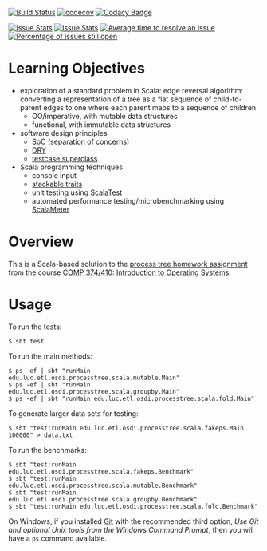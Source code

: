 [![Build Status](https://travis-ci.org/LoyolaChicagoCode/processtree-scala.svg?branch=master)](https://travis-ci.org/LoyolaChicagoCode/processtree-scala)
[![codecov](https://codecov.io/gh/LoyolaChicagoCode/processtree-scala/branch/master/graph/badge.svg)](https://codecov.io/gh/LoyolaChicagoCode/processtree-scala)
[![Codacy Badge](https://api.codacy.com/project/badge/Grade/b3584cb7773b4a1e8e951bde126482e7)](https://www.codacy.com/app/laufer/processtree-scala?utm_source=github.com&amp;utm_medium=referral&amp;utm_content=LoyolaChicagoCode/processtree-scala&amp;utm_campaign=Badge_Grade)

[![Issue Stats](http://issuestats.com/github/LoyolaChicagoCode/processtree-scala/badge/pr)](http://issuestats.com/github/LoyolaChicagoCode/processtree-scala)
[![Issue Stats](http://issuestats.com/github/LoyolaChicagoCode/processtree-scala/badge/issue)](http://issuestats.com/github/LoyolaChicagoCode/processtree-scala)
[![Average time to resolve an issue](http://isitmaintained.com/badge/resolution/LoyolaChicagoCode/processtree-scala.svg)](http://isitmaintained.com/project/LoyolaChicagoCode/processtree-scala "Average time to resolve an issue")
[![Percentage of issues still open](http://isitmaintained.com/badge/open/LoyolaChicagoCode/processtree-scala.svg)](http://isitmaintained.com/project/LoyolaChicagoCode/processtree-scala "Percentage of issues still open")

# Learning Objectives

- exploration of a standard problem in Scala:
  edge reversal algorithm:
  converting a representation of a tree as a flat sequence of child-to-parent
  edges to one where each parent maps to a sequence of children
  - OO/imperative, with mutable data structures
  - functional, with immutable data structures
- software design principles
  - [SoC](https://en.wikipedia.org/wiki/Separation_of_concerns) (separation of concerns)
  - [DRY](http://en.wikipedia.org/wiki/Don%27t_repeat_yourself)
  - [testcase superclass](http://xunitpatterns.com/Testcase%20Superclass.html)
- Scala programming techniques
  - console input
  - [stackable traits](http://www.artima.com/scalazine/articles/stackable_trait_pattern.html)
  - unit testing using [ScalaTest](http://www.scalatest.org)
  - automated performance testing/microbenchmarking using [ScalaMeter](https://scalameter.github.io)

# Overview

This is a Scala-based solution to the
[process tree homework assignment](http://osdi.etl.luc.edu/homework/home-lab-assignment-1)
from the course
[COMP 374/410: Introduction to Operating Systems](http://osdi.etl.luc.edu).

# Usage

To run the tests:

    $ sbt test

To run the main methods:

    $ ps -ef | sbt "runMain edu.luc.etl.osdi.processtree.scala.mutable.Main"
    $ ps -ef | sbt "runMain edu.luc.etl.osdi.processtree.scala.groupby.Main"
    $ ps -ef | sbt "runMain edu.luc.etl.osdi.processtree.scala.fold.Main"

To generate larger data sets for testing:

    $ sbt "test:runMain edu.luc.etl.osdi.processtree.scala.fakeps.Main 100000" > data.txt

To run the benchmarks:

    $ sbt "test:runMain edu.luc.etl.osdi.processtree.scala.fakeps.Benchmark"
    $ sbt "test:runMain edu.luc.etl.osdi.processtree.scala.mutable.Benchmark"
    $ sbt "test:runMain edu.luc.etl.osdi.processtree.scala.groupby.Benchmark"
    $ sbt "test:runMain edu.luc.etl.osdi.processtree.scala.fold.Benchmark"

On Windows, if you installed [Git](http://git-scm.com/) with the recommended
third option, *Use Git and optional Unix tools from the Windows Command Prompt*,
then you will have a `ps` command available.
